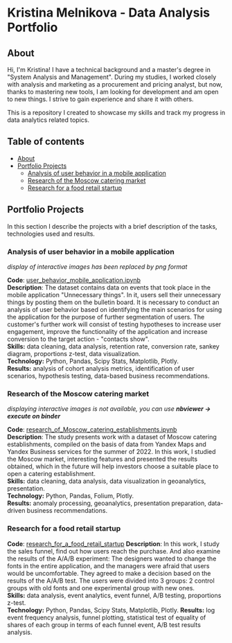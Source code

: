 # Kristina Melnikova - Data Analysis Portfolio

## About

Hi, I'm Kristina! I have a technical background and a master's degree in "System Analysis and Management". During my studies, I worked closely with analysis and marketing as a procurement and pricing analyst, but now, thanks to mastering new tools, I am looking for development and am open to new things. I strive to gain experience and share it with others.

This is a repository I created to showcase my skills and track my progress in data analytics related topics.

## Table of contents
- [About](#about)
- [Portfolio Projects](#portfolio-projects)
    - [Analysis of user behavior in a mobile application](#analysis-of-user-behavior-in-a-mobile-application)
    - [Research of the Moscow catering market](#research-of-the-moscow-catering-market)
    - [Research for a food retail startup](#research-for-a-food-retail-startup)


## Portfolio Projects
In this section I describe the projects with a brief description of the tasks, technologies used and results.

### Analysis of user behavior in a mobile application

*display of interactive images has been replaced by png format*

**Code**: [user_behavior_mobile_application.ipynb](https://github.com/sokol-kris/data_analysis_portfolio/blob/037264cdc2009357fdc5dfb9eeb77e9077693d04/user_behavior_mobile_application.ipynb)  
**Description**: The dataset contains data on events that took place in the mobile application "Unnecessary things". In it, users sell their unnecessary things by posting them on the bulletin board. It is necessary to conduct an analysis of user behavior based on identifying the main scenarios for using the application for the purpose of further segmentation of users. The customer's further work will consist of testing hypotheses to increase user engagement, improve the functionality of the application and increase conversion to the target action - "contacts show".  
**Skills:** data cleaning, data analysis, retention rate, conversion rate, sankey diagram, proportions z-test, data visualization.  
**Technology:** Python, Pandas, Scipy Stats, Matplotlib, Plotly.  
**Results:** analysis of cohort analysis metrics, identification of user scenarios, hypothesis testing, data-based business recommendations.

### Research of the Moscow catering market

*displaying interactive images is not available, you can use **nbviewer -> execute on binder***

**Code**: [research_of_Moscow_catering_establishments.ipynb](https://github.com/sokol-kris/data_analysis_portfolio/blob/main/research_of_Moscow_catering_establishments.ipynb)  
**Description**: The study presents work with a dataset of Moscow catering establishments, compiled on the basis of data from Yandex Maps and Yandex Business services for the summer of 2022. In this work, I studied the Moscow market, interesting features and presented the results obtained, which in the future will help investors choose a suitable place to open a catering establishment.  
**Skills:** data cleaning, data analysis, data visualization in geoanalytics, presentation.  
**Technology:** Python, Pandas, Folium, Plotly.  
**Results:** anomaly processing, geoanalytics, presentation preparation, data-driven business recommendations.

### Research for a food retail startup

**Code**: [research_for_a_food_retail_startup](https://github.com/sokol-kris/data_analysis_portfolio/blob/main/research_for_a_food_retail_startup.ipynb)
**Description**: In this work, I study the sales funnel, find out how users reach the purchase. And also examine the results of the A/A/B experiment:
The designers wanted to change the fonts in the entire application, and the managers were afraid that users would be uncomfortable. They agreed to make a decision based on the results of the A/A/B test. The users were divided into 3 groups: 2 control groups with old fonts and one experimental group with new ones.  
**Skills:** data analysis, event analytics, event funnel, A/B testing, proportions z-test.  
**Technology:** Python, Pandas, Scipy Stats, Matplotlib, Plotly.
**Results:** log event frequency analysis, funnel plotting, statistical test of equality of shares of each group in terms of each funnel event, A/B test results analysis.
